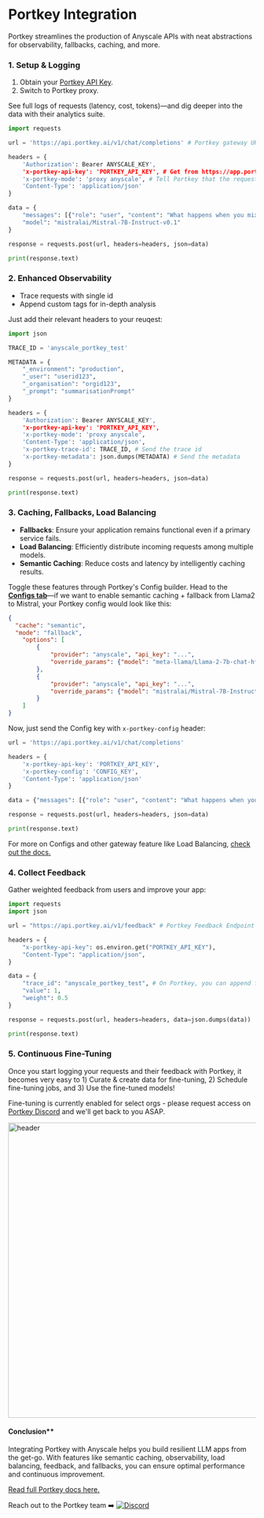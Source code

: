 # Portkey Integration
Portkey streamlines the production of Anyscale APIs with neat abstractions for observability, fallbacks, caching, and more.

### 1. Setup & Logging
1. Obtain your [Portkey API Key](https://app.portkey.ai/).
2. Switch to Portkey proxy.

See full logs of requests (latency, cost, tokens)—and dig deeper into the data with their analytics suite.
```py
import requests

url = 'https://api.portkey.ai/v1/chat/completions' # Portkey gateway URL

headers = {
    'Authorization': Bearer ANYSCALE_KEY',
    'x-portkey-api-key': 'PORTKEY_API_KEY', # Get from https://app.portkey.ai/,
    'x-portkey-mode': 'proxy anyscale', # Tell Portkey that the request is for Anyscale
    'Content-Type': 'application/json'
}

data = {
    "messages": [{"role": "user", "content": "What happens when you mix red & yellow?"}],
    "model": "mistralai/Mistral-7B-Instruct-v0.1"
}

response = requests.post(url, headers=headers, json=data)

print(response.text)
```
### 2. Enhanced Observability
* Trace requests with single id
* Append custom tags for in-depth analysis

Just add their relevant headers to your reuqest:

```py
import json

TRACE_ID = 'anyscale_portkey_test'

METADATA = {
    "_environment": "production",
    "_user": "userid123",
    "_organisation": "orgid123",
    "_prompt": "summarisationPrompt"
}

headers = {
    'Authorization': Bearer ANYSCALE_KEY',
    'x-portkey-api-key': 'PORTKEY_API_KEY',
    'x-portkey-mode': 'proxy anyscale',
    'Content-Type': 'application/json',
    'x-portkey-trace-id': TRACE_ID, # Send the trace id
    'x-portkey-metadata': json.dumps(METADATA) # Send the metadata
}

response = requests.post(url, headers=headers, json=data)

print(response.text)
```

### 3. Caching, Fallbacks, Load Balancing
* **Fallbacks**: Ensure your application remains functional even if a primary service fails.
* **Load Balancing**: Efficiently distribute incoming requests among multiple models.
* **Semantic Caching**: Reduce costs and latency by intelligently caching results.

Toggle these features through Portkey's Config builder. Head to the **[Configs tab](https://app.portkey.ai)**—if we want to enable semantic caching + fallback from Llama2 to Mistral, your Portkey config would look like this:

```json
{
  "cache": "semantic",
  "mode": "fallback",
  	"options": [
		{
			"provider": "anyscale", "api_key": "...",
			"override_params": {"model": "meta-llama/Llama-2-7b-chat-hf"}
		},
		{
			"provider": "anyscale", "api_key": "...",
			"override_params": {"model": "mistralai/Mistral-7B-Instruct-v0.1"}
		}
	]
}
```

Now, just send the Config key with `x-portkey-config` header:

```py
url = 'https://api.portkey.ai/v1/chat/completions'

headers = {
    'x-portkey-api-key': 'PORTKEY_API_KEY',
    'x-portkey-config': 'CONFIG_KEY',
    'Content-Type': 'application/json'
}

data = {"messages": [{"role": "user", "content": "What happens when you mix red & yellow?"}]}

response = requests.post(url, headers=headers, json=data)

print(response.text)
```

For more on Configs and other gateway feature like Load Balancing, [check out the docs.](https://docs.portkey.ai/portkey-docs/portkey-features/ai-gateway)

### 4. Collect Feedback

Gather weighted feedback from users and improve your app:

```py
import requests
import json

url = "https://api.portkey.ai/v1/feedback" # Portkey Feedback Endpoint

headers = {
	"x-portkey-api-key": os.environ.get("PORTKEY_API_KEY"),
	"Content-Type": "application/json",
}

data = {
	"trace_id": "anyscale_portkey_test", # On Portkey, you can append feedback to a particular Trace ID
	"value": 1,
	"weight": 0.5
}

response = requests.post(url, headers=headers, data=json.dumps(data))

print(response.text)
```

### 5. Continuous Fine-Tuning

Once you start logging your requests and their feedback with Portkey, it becomes very easy to 1️) Curate & create data for fine-tuning, 2) Schedule fine-tuning jobs, and 3) Use the fine-tuned models!

Fine-tuning is currently enabled for select orgs - please request access on [Portkey Discord](https://discord.gg/sDk9JaNfK8) and we'll get back to you ASAP.

<img src="https://portkey.ai/blog/content/images/2023/11/fine-tune.gif" alt="header" width=600 />

#### Conclusion**

Integrating Portkey with Anyscale helps you build resilient LLM apps from the get-go. With features like semantic caching, observability, load balancing, feedback, and fallbacks, you can ensure optimal performance and continuous improvement.

[Read full Portkey docs here.](https://docs.portkey.ai/)

Reach out to the Portkey team ➡️ <a href="https://discord.gg/sDk9JaNfK8" target="_blank"><img src="https://img.shields.io/discord/1143393887742861333?logo=discord" alt="Discord"></a>
